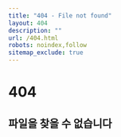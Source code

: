 ```yaml
---
title: "404 - File not found"
layout: 404
description: ""
url: /404.html
robots: noindex,follow
sitemap_exclude: true
---
```


<div class="text-center py-5">
  <h1 class="display-1">404</h1>
  <h2>파일을 찾을 수 없습니다</h2>
</div>
